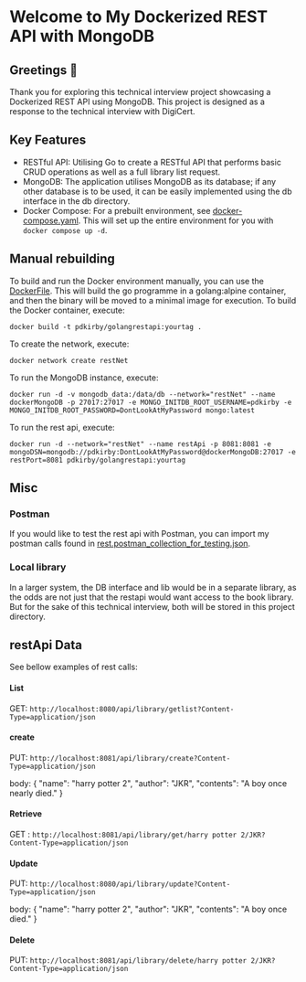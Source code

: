# Welcome to My Dockerized REST API with MongoDB

## Greetings  👋
Thank you for exploring this technical interview project showcasing a Dockerized REST API using MongoDB.
This project is designed as a response to the technical interview with DigiCert.


## Key Features
* RESTful API: Utilising Go to create a RESTful API that performs basic CRUD operations as well as a full library list request.
* MongoDB: The application utilises MongoDB as its database; if any other database is to be used, it can be easily implemented using the db interface in the db directory.
* Docker Compose: For a prebuilt environment, see [docker-compose.yaml](docker-compose.yaml). This will set up the entire environment for you with `docker compose up -d`.



## Manual rebuilding
To build and run the Docker environment manually, you can use the [DockerFile](Dockerfile).
This will build the go programme in a golang:alpine container, and then the binary will be moved to a minimal image for execution.
To build the Docker container, execute:

`docker build -t pdkirby/golangrestapi:yourtag .`

To create the network, execute:

`docker network create restNet`

To run the MongoDB instance, execute:

`docker run -d -v mongodb_data:/data/db --network="restNet" --name dockerMongoDB -p 27017:27017 -e MONGO_INITDB_ROOT_USERNAME=pdkirby -e MONGO_INITDB_ROOT_PASSWORD=DontLookAtMyPassword mongo:latest`

To run the rest api, execute:

`docker run -d --network="restNet" --name restApi -p 8081:8081 -e mongoDSN=mongodb://pdkirby:DontLookAtMyPassword@dockerMongoDB:27017 -e restPort=8081 pdkirby/golangrestapi:yourtag`

## Misc
### Postman
If you would like to test the rest api with Postman, you can import my postman calls found in [rest.postman_collection_for_testing.json](rest.postman_collection_for_testing.json).

### Local library
In a larger system, the DB interface and lib would be in a separate library, as the odds are not just that the restapi would want access to the book library.
But for the sake of this technical interview, both will be stored in this project directory.


## restApi Data
See bellow examples of rest calls:

#### List
GET: `http://localhost:8080/api/library/getlist?Content-Type=application/json`

#### create
PUT: `http://localhost:8081/api/library/create?Content-Type=application/json`

body:
{
"name": "harry potter 2",
"author": "JKR",
"contents": "A boy once nearly died."
}

#### Retrieve
GET : `http://localhost:8081/api/library/get/harry potter 2/JKR?Content-Type=application/json`

#### Update
PUT: `http://localhost:8080/api/library/update?Content-Type=application/json`

body:
{
"name": "harry potter 2",
"author": "JKR",
"contents": "A boy once died."
}

#### Delete
PUT: `http://localhost:8081/api/library/delete/harry potter 2/JKR?Content-Type=application/json`

